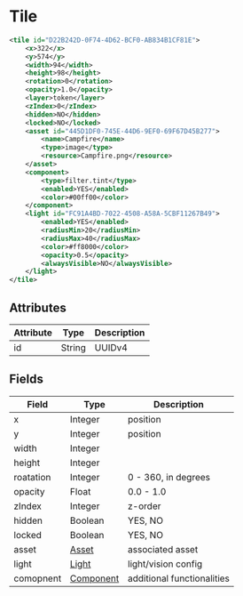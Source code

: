 # Tile

```XML
<tile id="D22B242D-0F74-4D62-BCF0-AB834B1CF81E">
    <x>322</x>
    <y>574</y>
    <width>94</width>
    <height>98</height>
    <rotation>0</rotation>
    <opacity>1.0</opacity>
    <layer>token</layer>
    <zIndex>0</zIndex>
    <hidden>NO</hidden>
    <locked>NO</locked>
    <asset id="445D1DF0-745E-44D6-9EF0-69F67D45B277">
        <name>Campfire</name>
        <type>image</type>
        <resource>Campfire.png</resource>
    </asset>
    <component>
        <type>filter.tint</type>
        <enabled>YES</enabled>
        <color>#00ff00</color>
    </component>
    <light id="FC91A4BD-7022-4508-A58A-5CBF11267B49">
        <enabled>YES</enabled>
        <radiusMin>20</radiusMin>
        <radiusMax>40</radiusMax>
        <color>#ff8000</color>
        <opacity>0.5</opacity>
        <alwaysVisible>NO</alwaysVisible>
    </light>
</tile>
```

## Attributes

| Attribute | Type | Description |
| --------- | ---- | ----------- |
| id  | String  | UUIDv4 |

## Fields

| Field  | Type | Description |
| ------ | ---- | ----------- |
| x | Integer | position |
| y | Integer | position |
| width | Integer |  |
| height | Integer |  |
| roatation | Integer | 0 - 360, in degrees |
| opacity | Float | 0.0 - 1.0 |
| zIndex | Integer | z-order |
| hidden  | Boolean | YES, NO |
| locked  | Boolean | YES, NO |
| asset  | [Asset](asset.md) | associated asset |
| light  | [Light](light.md) | light/vision config |
| comopnent  | [Component](component.md) | additional functionalities |